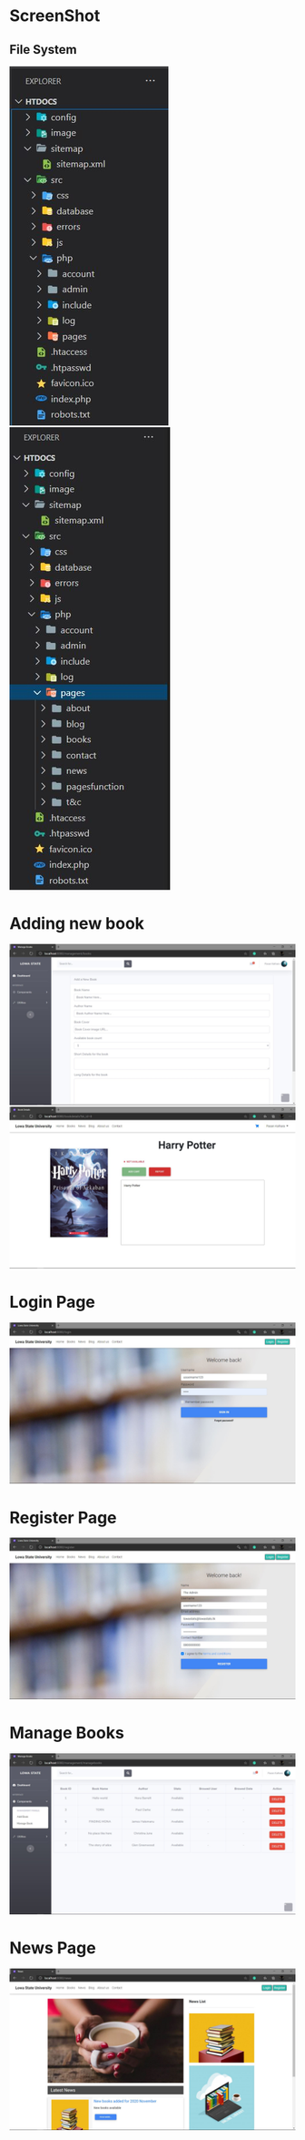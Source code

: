 # ScreenShot

## File System
![FileHandling](https://github.com/Nano-Labs-Developers/Library-Management-System/blob/main/ScreenShots/FileHandling.JPG) <br />
![FileHandling_2](https://github.com/Nano-Labs-Developers/Library-Management-System/blob/main/ScreenShots/FileHandling_2.JPG)
<br />

# Adding new book
![addbook](https://github.com/Nano-Labs-Developers/Library-Management-System/blob/main/ScreenShots/addbook.JPG)
![book_notavaila](https://github.com/Nano-Labs-Developers/Library-Management-System/blob/main/ScreenShots/book_notavaila.JPG)
<br />

# Login Page
![login_page](https://github.com/Nano-Labs-Developers/Library-Management-System/blob/main/ScreenShots/login_page.JPG)
<br />

# Register Page
![register_page](https://github.com/Nano-Labs-Developers/Library-Management-System/blob/main/ScreenShots/register_page.JPG)
<br />

# Manage Books
![manage book](https://github.com/Nano-Labs-Developers/Library-Management-System/blob/main/ScreenShots/manage_book.JPG)
<br />

# News Page
![news](https://github.com/Nano-Labs-Developers/Library-Management-System/blob/main/ScreenShots/news.JPG)
